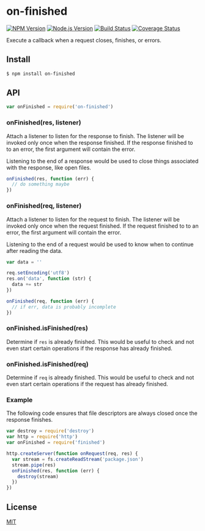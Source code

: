 # on-finished

[![NPM Version](http://img.shields.io/npm/v/on-finished.svg?style=flat)](https://www.npmjs.org/package/on-finished)
[![Node.js Version](http://img.shields.io/badge/node.js->=_0.8-blue.svg?style=flat)](http://nodejs.org/download/)
[![Build Status](http://img.shields.io/travis/jshttp/on-finished.svg?style=flat)](https://travis-ci.org/jshttp/on-finished)
[![Coverage Status](https://img.shields.io/coveralls/jshttp/on-finished.svg?style=flat)](https://coveralls.io/r/jshttp/on-finished)

Execute a callback when a request closes, finishes, or errors.

## Install

```sh
$ npm install on-finished
```

## API

```js
var onFinished = require('on-finished')
```

### onFinished(res, listener)

Attach a listener to listen for the response to finish. The listener will
be invoked only once when the response finished. If the response finished
to to an error, the first argument will contain the error.

Listening to the end of a response would be used to close things associated
with the response, like open files.

```js
onFinished(res, function (err) {
  // do something maybe
})
```

### onFinished(req, listener)

Attach a listener to listen for the request to finish. The listener will
be invoked only once when the request finished. If the request finished
to to an error, the first argument will contain the error.

Listening to the end of a request would be used to know when to continue
after reading the data.

```js
var data = ''

req.setEncoding('utf8')
res.on('data', function (str) {
  data += str
})

onFinished(req, function (err) {
  // if err, data is probably incomplete
})
```

### onFinished.isFinished(res)

Determine if `res` is already finished. This would be useful to check and
not even start certain operations if the response has already finished.

### onFinished.isFinished(req)

Determine if `req` is already finished. This would be useful to check and
not even start certain operations if the request has already finished.

### Example

The following code ensures that file descriptors are always closed
once the response finishes.

```js
var destroy = require('destroy')
var http = require('http')
var onFinished = require('finished')

http.createServer(function onRequest(req, res) {
  var stream = fs.createReadStream('package.json')
  stream.pipe(res)
  onFinished(res, function (err) {
    destroy(stream)
  })
})
```

## License

[MIT](LICENSE)
